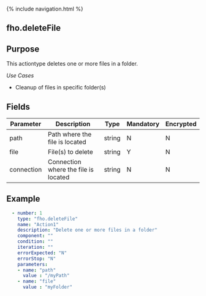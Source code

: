 {% include navigation.html %}
## fho.deleteFile
## Purpose
This actiontype deletes one or more files in a folder.

*Use Cases*
* Cleanup of files in specific folder(s)

## Fields

|Parameter|Description|Type|Mandatory|Encrypted|
|---------|-----------|----|---------|---------|
|path|Path where the file is located|string|N|N|
|file|File(s) to delete|string|Y|N|
|connection|Connection where the file is located|string|N|N|


## Example
```yaml
  - number: 1
    type: "fho.deleteFile"
    name: "Action1"
    description: "Delete one or more files in a folder"
    component: ""
    condition: ""
    iteration: ""
    errorExpected: "N"
    errorStop: "N"
    parameters:
    - name: "path"
      value : "/myPath"
    - name: "file"
      value : "myFolder"
```

